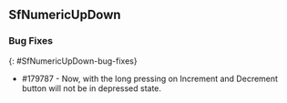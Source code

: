 ## SfNumericUpDown

### Bug Fixes
{: #SfNumericUpDown-bug-fixes} 

* \#179787 - Now, with the long pressing on Increment and Decrement button will not be in depressed state. 

